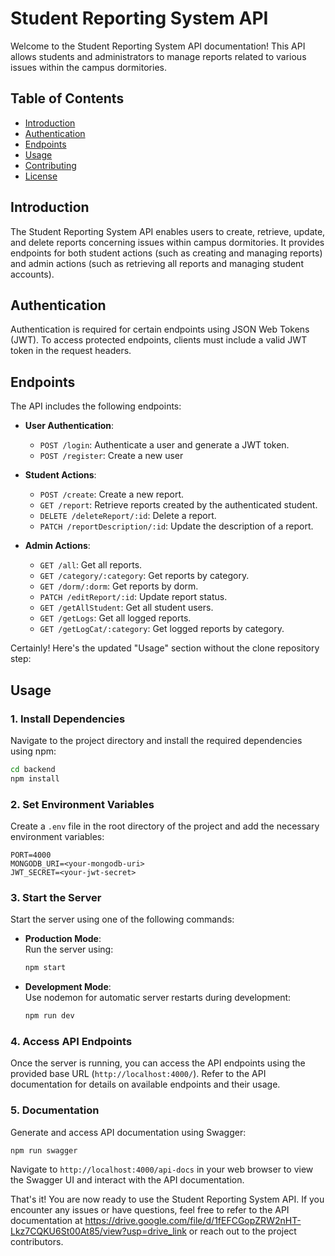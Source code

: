 # Student Reporting System API

Welcome to the Student Reporting System API documentation! This API allows students and administrators to manage reports related to various issues within the campus dormitories.

## Table of Contents

- [Introduction](#introduction)
- [Authentication](#authentication)
- [Endpoints](#endpoints)
- [Usage](#usage)
- [Contributing](#contributing)
- [License](#license)

## Introduction

The Student Reporting System API enables users to create, retrieve, update, and delete reports concerning issues within campus dormitories. It provides endpoints for both student actions (such as creating and managing reports) and admin actions (such as retrieving all reports and managing student accounts).

## Authentication

Authentication is required for certain endpoints using JSON Web Tokens (JWT). To access protected endpoints, clients must include a valid JWT token in the request headers.

## Endpoints

The API includes the following endpoints:

- **User Authentication**:

  - `POST /login`: Authenticate a user and generate a JWT token.
  - `POST /register`: Create a new user

- **Student Actions**:

  - `POST /create`: Create a new report.
  - `GET /report`: Retrieve reports created by the authenticated student.
  - `DELETE /deleteReport/:id`: Delete a report.
  - `PATCH /reportDescription/:id`: Update the description of a report.

- **Admin Actions**:
  - `GET /all`: Get all reports.
  - `GET /category/:category`: Get reports by category.
  - `GET /dorm/:dorm`: Get reports by dorm.
  - `PATCH /editReport/:id`: Update report status.
  - `GET /getAllStudent`: Get all student users.
  - `GET /getLogs`: Get all logged reports.
  - `GET /getLogCat/:category`: Get logged reports by category.

Certainly! Here's the updated "Usage" section without the clone repository step:

## Usage

### 1. Install Dependencies

Navigate to the project directory and install the required dependencies using npm:

```bash
cd backend
npm install
```

### 2. Set Environment Variables

Create a `.env` file in the root directory of the project and add the necessary environment variables:

```
PORT=4000
MONGODB_URI=<your-mongodb-uri>
JWT_SECRET=<your-jwt-secret>
```

### 3. Start the Server

Start the server using one of the following commands:

- **Production Mode**:  
  Run the server using:

  ```bash
  npm start
  ```

- **Development Mode**:  
  Use nodemon for automatic server restarts during development:
  ```bash
  npm run dev
  ```

### 4. Access API Endpoints

Once the server is running, you can access the API endpoints using the provided base URL (`http://localhost:4000/`). Refer to the API documentation for details on available endpoints and their usage.

### 5. Documentation

Generate and access API documentation using Swagger:

```bash
npm run swagger
```

Navigate to `http://localhost:4000/api-docs` in your web browser to view the Swagger UI and interact with the API documentation.

That's it! You are now ready to use the Student Reporting System API. If you encounter any issues or have questions, feel free to refer to the API documentation at https://drive.google.com/file/d/1fEFCGopZRW2nHT-Lkz7CQKU6St00At85/view?usp=drive_link or reach out to the project contributors.
